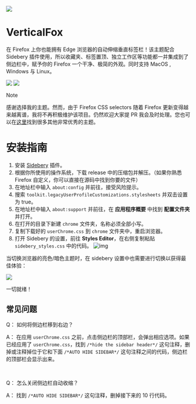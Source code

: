 ![](assets/header.png)

# VerticalFox

在 Firefox 上你也能拥有 Edge 浏览器的自动伸缩垂直标签栏！该主题配合 Sidebery 插件使用，所以收藏夹、标签置顶、独立工作区等功能都一并集成到了侧边栏中，赋予你的 Firefox 一个干净、极简的外观。同时支持 MacOS , Windows 与 Linux。

![](assets/dark_theme.gif)
![](assets/light_theme.gif)

> [!NOTE]
> 感谢选择我的主题。然而，由于 Firefox CSS selectors 随着 Firefox 更新变得越来越离谱，我将不再积极维护该项目。仍然欢迎大家提 PR 我会及时处理。您也可以在[这里](https://github.com/stars/christorange/lists/firefoxcss)找到很多其他非常优秀的主题。
# 安装指南

1. 安装 [Sidebery](https://addons.mozilla.org/en-US/firefox/addon/sidebery/) 插件。
2. 根据你所使用的操作系统，下载 release 中的压缩包并解压。（如果你熟悉 Firefox 自定义，你可以直接在源码中找到你要的文件）
3. 在地址栏中输入 `about:config` 并前往，接受风险提示。
4. 搜索 `toolkit.legacyUserProfileCustomizations.stylesheets` 并双击设置为 true。
5. 在地址栏中输入 `about:support` 并前往，在 **应用程序概要** 中找到 **配置文件夹** 并打开。
6. 在打开的目录下新建 `chrome` 文件夹，名称必须全部小写。
7. 复制下载好的 `userChrome.css` 到 `chrome` 文件夹中，重启浏览器。
8. 打开 Sidebery 的设置，前往 **Styles Editor**，在右侧复制粘贴 `sidebery_styles.css` 中的代码。
   ![img](assets/img1.png)

当切换浏览器的亮色/暗色主题时，在 sidebery 设置中也需要进行切换以获得最佳体验：

![](/assets/img2.png)

一切就绪！

## 常见问题
Q： 如何将侧边栏移到右边？

A： 在应用 `userChrome.css` 之前，点击侧边栏的顶部栏，会弹出相应选项。如果已经应用了 `userChrome.css`，找到 `/*hide the sidebar header*/` 这句注释，删掉或注释掉位于它和下面 `/*AUTO HIDE SIDEBAR*/` 这句注释之间的代码，侧边栏的顶部栏会显示出来。

<br/>

Q： 怎么关闭侧边栏自动收缩？

A： 找到 `/*AUTO HIDE SIDEBAR*/` 这句注释，删掉接下来的 10 行代码。

